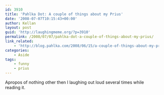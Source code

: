 ```yaml
---
id: 3910
title: 'Pahlka Dot: A couple of things about my Prius'
date: '2008-07-07T10:15:43+00:00'
author: Kellan
layout: post
guid: 'http://laughingmeme.org/?p=3910'
permalink: /2008/07/07/pahlka-dot-a-couple-of-things-about-my-prius/
link_related:
    - 'http://blog.pahlka.com/2008/06/15/a-couple-of-things-about-my-prius/'
categories:
    - Aside
tags:
    - funny
    - prius
---
```


Apropos of nothing other then I laughing out loud several times while reading it.